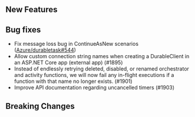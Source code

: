 ## New Features

## Bug fixes

* Fix message loss bug in ContinueAsNew scenarios ([Azure/durabletask#544](https://github.com/Azure/durabletask/pull/544))
* Allow custom connection string names when creating a DurableClient in an ASP.NET Core app (external app) (#1895)
* Instead of endlessly retrying deleted, disabled, or renamed orchestrator and activity functions, we will now fail any in-flight executions if a function with that name no longer exists. (#1901)
* Improve API documentation regarding uncancelled timers (#1903)

## Breaking Changes